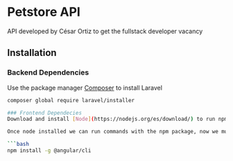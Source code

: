# Petstore API
API developed by César Ortiz to get the fullstack developer vacancy

## Installation

### Backend Dependencies
Use the package manager [Composer](https://getcomposer.org/download/) to install Laravel

```bash
composer global require laravel/installer

### Frontend Dependecies
Download and install [Node](https://nodejs.org/es/download/) to run npm commands

Once node installed we can run commands with the npm package, now we must install the angular CLI running the next command: 

```bash
npm install -g @angular/cli